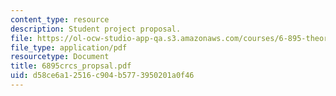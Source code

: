 ```yaml
---
content_type: resource
description: Student project proposal.
file: https://ol-ocw-studio-app-qa.s3.amazonaws.com/courses/6-895-theory-of-parallel-systems-sma-5509-fall-2003/d58ce6a12516c904b5773950201a0f46_6895crcs_propsal.pdf
file_type: application/pdf
resourcetype: Document
title: 6895crcs_propsal.pdf
uid: d58ce6a1-2516-c904-b577-3950201a0f46
---
```

